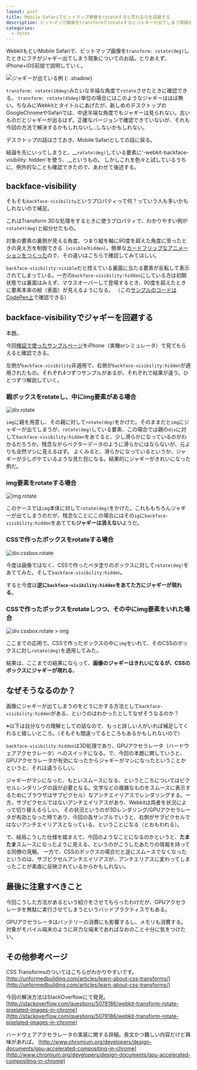 ```yaml
---
layout: post
title: Mobile Safariでビットマップ画像をrotateすると荒れるのを回避する
description: ビットマップ画像をtransformでrotateするとジャギーが出てしまう問題を回避するテクニックの紹介。
categories:
  - notes
---
```

WebkitもといMobile Safariで、ビットマップ画像を`transform: rotate(deg)`したときにフチがジャギー出てしまう現象についてのお話。とりあえず、iPhone+iOS前提で説明していく。

![ジャギーが出ている例](/images/posts/webkit-pixelated-images-fix/01.png)
{: .shadow}

`transform: rotate(10deg)`みたいな半端な角度で`rotate`させたときに確認できる。
`transform: rotate(45deg)`単位の場合にはこのようなジャギーはほぼ無い。ちなみにWebkitとタイトルにあげたが、新しめのデスクトップのGoogleChromeやSafariでは、中途半端な角度でもジャギーは見られない。古いものだとジャギーが出るはず。正確なバージョンで確認できていないが、それも今回の方法で解決するかもしれないし..しないかもしれない。

デスクトップの話はさておき、Mobile Safariとしての話に戻る。

結論を先にいってしまうと、__`rotate(deg)`している要素に'-webkit-backface-visibility: hidden'を使う、__というもの。
しかしこれを色々と試しているうちに、例外的なことも確認できたので、あわせて後述する。

## backface-visibility

そもそも`backface-visibility`というプロパティって何？っていう人も多いかもしれないので補足。

これはTransform 3Dな処理をするときに使うプロパティで、わかりやすい例が`rotateY(deg)`と組分せたもの。

対象の要素の裏側が見える角度、つまり縦を軸に90度を超えた角度に至ったときの見え方を制御できる（`visible`/`hidden`）。簡単な[カードフリップなアニメーションをつくった](http://codepen.io/hiloki/full/ABlDk)ので、その違いはこちらで確認してみてほしい。

`backface-visibility:visible`だと控えている裏面に当たる要素が反転して表示されてしまっている。一方の`backface-visibility:hidden`にしている方は初期状態では裏面はみえず、マウスオーバーして登場するとき、90度を超えたときに要素本来の絵（表面）が見えるようになる。 
（この[サンプルのコードはCodePen上](http://codepen.io/hiloki/pen/ABlDk)で確認できる）

## backface-visibilityでジャギーを回避する

本題。 

今回[検証で使ったサンプルページ](http://codepen.io/hiloki/full/jEfLd)をiPhone（実機orシミュレータ）で見てもらえると確認できる。

左側が`backface-visibility`非適用で、右側が`backface-visibility:hidden`が適用されたもの。それぞれ4つずつサンプルがあるが、それぞれで結果が違う。ひとつずつ解説していく。

### 親ボックスをrotateし、中にimg要素がある場合

![div.rotate](/images/posts/webkit-pixelated-images-fix/02.png)

`img`に親を用意し、その親に対して`rotate(deg)`をかけた。そのままだと`img`にジャギーが出てしまうが、`rotate(deg)`している要素、この場合では親の`div`に対して`backface-visibility:hidden`をあてると、少し滑らかになっているのがわかるだろうか。残念ながらベクターデータのように滑らかにはならないが、元よりも全然マシに見えるはず。
よくみると、滑らかになっているというか、ジャギーが少しボケているような見た目になる。結果的にジャギーがきれいになった例だ。

### img要素をrotateする場合

![img.rotate](/images/posts/webkit-pixelated-images-fix/03.png)

このケースでは`img`本体に対して`rotate(deg)`をかけた。これももちろんジャギーが出てしまうのだが、残念なことにこの場合にはその`ig`に`backface-visibility:hidden`をあてても**ジャギーは消えない**ようだ。

### CSSで作ったボックスをrotateする場合

![div.cssbox.rotate](/images/posts/webkit-pixelated-images-fix/04.png)

今度は画像ではなく、CSSで作ったベタ塗りのボックスに対して`rotate(deg)`をあててみた。そして`backface-visibility:hidden`。

すると今度は**逆に`backface-visibility:hidden`をあてた方にジャギーが現れる**。

### CSSで作ったボックスをrotateしつつ、その中にimg要素をいれた場合

![div.cssbox.rotate > img](/images/posts/webkit-pixelated-images-fix/05.png)

ここまでの応用で、CSSで作ったボックスの中に`img`をいれて、そのCSSのボックスに対し`rotate(deg)`を適用してみた。

結果は、ここまでの結果にならって、**画像のジャギーはきれいになるが、CSSのボックスにジャギーが現れる**。

## なぜそうなるのか？

画像にジャギーが出てしまうのをどうにかする方法として`backface-visibility:hidden`がある、というのはわかったとしてなぜそうなるのか？

※以下は自分なりの理解としての話なので、もっと詳しい人がいれば補足してくれると嬉しいところ。（そもそも間違ってるところもあるかもしれないので）

`backface-visibility:hidden`は3D処理であり、GPUアクセラレータ（ハードウェアアクセラレータ）へのスイッチになる。で、今回の本題に関していうと、GPUアクセラレータが有効になったからジャギーがマシになったということかというと、それは違うらしい。

ジャギーがマシになった、もといスムースになる、というところについてはピクセルレンダリングの話が必要となる。文字などの複雑なものをスムースに表示するためにブラウザはサブピクセル）なアンチエイリアスでレンダリングする。一方、サブピクセルではないアンチエイリアスがあり、Webkitは両者を状況によって切り替えるらしい。 
その状況というのが3Dレンダリング/GPUアクセラレータが有効となった時であり、今回の各サンプルでいうと、右側がサブピクセルではないアンチエイリアスとなっている、ということになる（とおもわれる）。

で、結局こうした仕様を踏まえて、今回のようなことになるのかというと、**たまたま**スムースになったように見える、というのがこうしたあたりの情報を持ってる同僚の見解。
一方で、CSSのボックスの場合だと逆にスムースでなくなったというのは、サブピクセルアンチエイリアスが、アンチエリアスに変わってしまったことが素直に反映されているからかもしれない。

## 最後に注意すべきこと

今回こうした方法があるという紹介をさせてもらったわけだが、GPUアクセラレータを無駄に実行させてしまうというバッドプラクティスでもある。

GPUアクセラレータはバッテリーの消費にも影響するし、メモリも消費する。対象がモバイル端末のように非力な端末であればなおのこと十分に気をつけたい。

## その他参考ページ

CSS Transformsのついてはこちらがわかりやすいです。
[http://unformedbuilding.com/articles/learn-about-css-transforms/](http://unformedbuilding.com/articles/learn-about-css-transforms/)

今回の解決方法はStackOverflowにて発見。
[http://stackoverflow.com/questions/5078186/webkit-transform-rotate-pixelated-images-in-chrome](http://stackoverflow.com/questions/5078186/webkit-transform-rotate-pixelated-images-in-chrome)

ハードウェアアクセラレータの実装に関する詳細。長文かつ難しい内容だけど興味があれば。
[http://www.chromium.org/developers/design-documents/gpu-accelerated-compositing-in-chrome](http://www.chromium.org/developers/design-documents/gpu-accelerated-compositing-in-chrome)